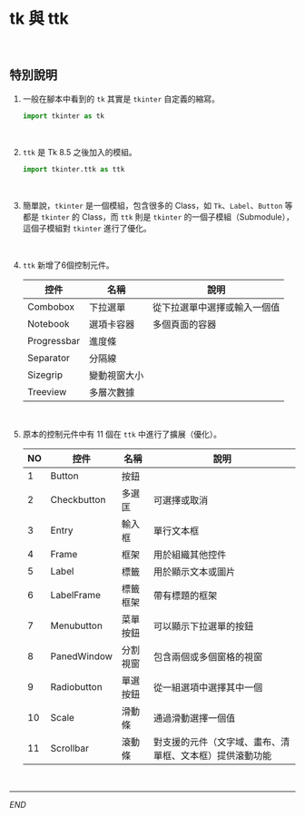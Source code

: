 # tk 與 ttk

<br>

## 特別說明

1. 一般在腳本中看到的 `tk` 其實是 `tkinter` 自定義的縮寫。

   ```python
   import tkinter as tk
   ```

<br>

2. `ttk` 是 Tk 8.5 之後加入的模組。

   ```python
   import tkinter.ttk as ttk
   ```

<br>

3. 簡單說，`tkinter` 是一個模組，包含很多的 Class，如 `Tk`、`Label`、`Button` 等都是 `tkinter` 的 Class，而 `ttk` 則是 `tkinter` 的一個子模組（Submodule），這個子模組對 `tkinter` 進行了優化。

<br>

4. `ttk` 新增了6個控制元件。

   | 控件        | 名稱         | 說明                         |
   | ----------- | ------------ | ---------------------------- |
   | Combobox    | 下拉選單     | 從下拉選單中選擇或輸入一個值 |
   | Notebook    | 選項卡容器   | 多個頁面的容器               |
   | Progressbar | 進度條       |                              |
   | Separator   | 分隔線       |                              |
   | Sizegrip    | 變動視窗大小 |                              |
   | Treeview    | 多層次數據   |                              |


<br>

5. 原本的控制元件中有 11 個在 `ttk` 中進行了擴展（優化）。

   | NO | 控件        | 名稱     | 說明                                                     |
   | -- | ----------- | -------- | -------------------------------------------------------- |
   | 1  | Button      | 按鈕     |                                                          |
   | 2  | Checkbutton | 多選匡   | 可選擇或取消                                             |
   | 3  | Entry       | 輸入框   | 單行文本框                                               |
   | 4  | Frame       | 框架     | 用於組織其他控件                                         |
   | 5  | Label       | 標籤     | 用於顯示文本或圖片                                       |
   | 6  | LabelFrame  | 標籤框架 | 帶有標題的框架                                           |
   | 7  | Menubutton  | 菜單按鈕 | 可以顯示下拉選單的按鈕                                   |
   | 8  | PanedWindow | 分割視窗 | 包含兩個或多個窗格的視窗                                 |
   | 9  | Radiobutton | 單選按鈕 | 從一組選項中選擇其中一個                                 |
   | 10 | Scale       | 滑動條   | 通過滑動選擇一個值                                       |
   | 11 | Scrollbar   | 滾動條   | 對支援的元件（文字域、畫布、清單框、文本框）提供滾動功能 |


<br>

---

_END_
